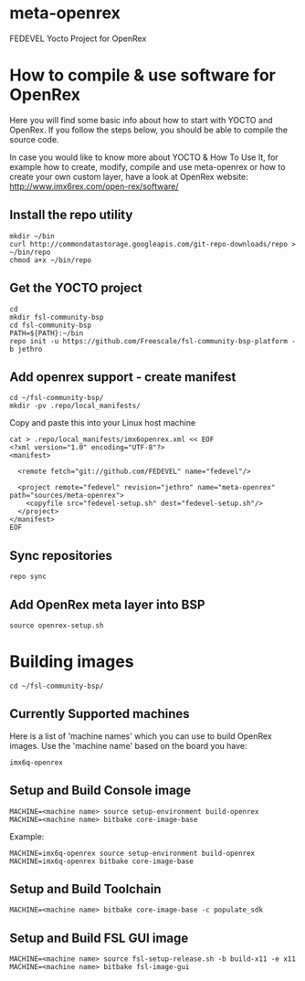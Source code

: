 # meta-openrex
FEDEVEL Yocto Project for OpenRex

# How to compile & use software for OpenRex 

Here you will find some basic info about how to start with YOCTO and OpenRex. If you follow the steps below, you should be able to compile the source code. 


In case you would like to know more about YOCTO & How To Use It, for example how to create, modify, compile and use meta-openrex or how to create your own custom layer, have a look at OpenRex website: http://www.imx6rex.com/open-rex/software/

## Install the repo utility
    mkdir ~/bin
    curl http://commondatastorage.googleapis.com/git-repo-downloads/repo > ~/bin/repo
    chmod a+x ~/bin/repo

## Get the YOCTO project
    cd
    mkdir fsl-community-bsp
    cd fsl-community-bsp
    PATH=${PATH}:~/bin
    repo init -u https://github.com/Freescale/fsl-community-bsp-platform -b jethro

## Add openrex support - create manifest 
    cd ~/fsl-community-bsp/
    mkdir -pv .repo/local_manifests/

Copy and paste this into your Linux host machine 

    cat > .repo/local_manifests/imx6openrex.xml << EOF
    <?xml version="1.0" encoding="UTF-8"?>
    <manifest>
    
      <remote fetch="git://github.com/FEDEVEL" name="fedevel"/>
    
      <project remote="fedevel" revision="jethro" name="meta-openrex" path="sources/meta-openrex">
        <copyfile src="fedevel-setup.sh" dest="fedevel-setup.sh"/>
      </project>
    </manifest>
    EOF

## Sync repositories
    repo sync

## Add OpenRex meta layer into BSP
    source openrex-setup.sh

# Building images
    cd ~/fsl-community-bsp/

## Currently Supported machines <machine name>
Here is a list of 'machine names' which you can use to build OpenRex images. Use the 'machine name' based on the board you have:


    imx6q-openrex
    
## Setup and Build Console image
    MACHINE=<machine name> source setup-environment build-openrex
    MACHINE=<machine name> bitbake core-image-base

Example:


    MACHINE=imx6q-openrex source setup-environment build-openrex
    MACHINE=imx6q-openrex bitbake core-image-base

## Setup and Build Toolchain    
    MACHINE=<machine name> bitbake core-image-base -c populate_sdk
    
## Setup and Build FSL GUI image
    MACHINE=<machine name> source fsl-setup-release.sh -b build-x11 -e x11
    MACHINE=<machine name> bitbake fsl-image-gui
    
        
    
